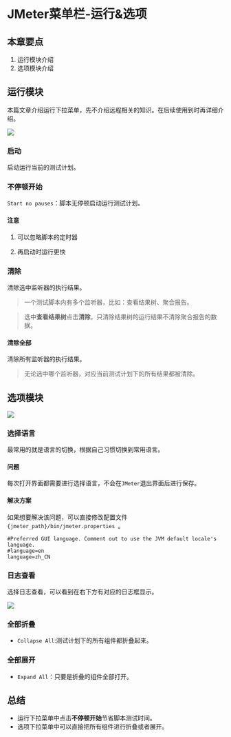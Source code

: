 # JMeter菜单栏-运行&选项

## 本章要点
1. 运行模块介绍
2. 选项模块介绍


## 运行模块

本篇文章介绍运行下拉菜单，先不介绍远程相关的知识。在后续使用到时再详细介绍。

![](https://cdn.jsdelivr.net/gh/TesterDevSoul/pic/manual/20230128152343.png)

### 启动

启动运行当前的测试计划。

### 不停顿开始

`Start no pauses`：脚本无停顿启动运行测试计划。

#### 注意

1. 可以忽略脚本的定时器 

2. 再启动时运行更快

### 清除

清除选中监听器的执行结果。

>一个测试脚本内有多个监听器，比如：查看结果树、聚合报告。

>选中**查看结果树**点击**清除**，只清除结果树的运行结果不清除聚合报告的数据。

#### 清除全部
清除所有监听器的执行结果。

>无论选中哪个监听器，对应当前测试计划下的所有结果都被清除。

## 选项模块

![](https://cdn.jsdelivr.net/gh/TesterDevSoul/pic/manual/20230128171027.png)


### 选择语言

最常用的就是语言的切换，根据自己习惯切换到常用语言。

#### 问题

每次打开界面都需要进行选择语言，不会在`JMeter`退出界面后进行保存。

#### 解决方案

如果想要解决该问题，可以直接修改配置文件`{jmeter_path}/bin/jmeter.properties `。
```
#Preferred GUI language. Comment out to use the JVM default locale's language.
#language=en
language=zh_CN
```


### 日志查看
选择日志查看，可以看到在右下方有对应的日志框显示。


![](https://cdn.jsdelivr.net/gh/TesterDevSoul/pic/manual/20230128173324.png)

### 全部折叠

- `Collapse All`:测试计划下的所有组件都折叠起来。


### 全部展开
- `Expand All`：只要是折叠的组件全部打开。


## 总结
- 运行下拉菜单中点击**不停顿开始**节省脚本测试时间。
- 选项下拉菜单中可以直接把所有组件进行折叠或者展开。


